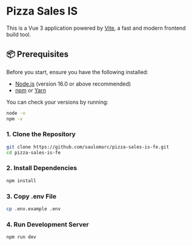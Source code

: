# Pizza Sales IS 

This is a Vue 3 application powered by [Vite](https://vitejs.dev/), a fast and modern frontend build tool.

## 📦 Prerequisites

Before you start, ensure you have the following installed:

- [Node.js](https://nodejs.org/) (version 16.0 or above recommended)
- [npm](https://www.npmjs.com/) or [Yarn](https://yarnpkg.com/)

You can check your versions by running:

```bash
node -v
npm -v
```
### 1. Clone the Repository

```bash
git clone https://github.com/saulomarc/pizza-sales-is-fe.git
cd pizza-sales-is-fe
```

### 2. Install Dependencies
```bash
npm install
```

### 3. Copy .env File
```bash
cp .env.example .env
```

### 4. Run Development Server
```bash
npm run dev
```